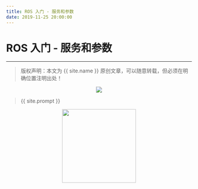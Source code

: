 ```yaml
---
title: ROS 入门 - 服务和参数
date: 2019-11-25 20:00:00
---
```

# ROS 入门 - 服务和参数
***
> 版权声明：本文为 {{ site.name }} 原创文章，可以随意转载，但必须在明确位置注明出处！











<div  align="center">
<img src="https://dlonng.com/images/xxx/xxx.png"/>
</div>

> {{ site.prompt }}

<div  align="center">
<img src="https://dlonng.com/images/wechart.jpg" width = "200" height = "200"/>